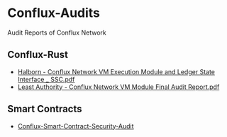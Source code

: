 # Conflux-Audits

Audit Reports of Conflux Network

## Conflux-Rust

* [Halborn - Conflux Network VM Execution Module and Ledger State Interface _ SSC.pdf](./Halborn%20-%20Conflux%20Network%20VM%20Execution%20Module%20and%20Ledger%20State%20Interface%20_%20SSC.pdf)
* [Least Authority - Conflux Network VM Module Final Audit Report.pdf](./Least%20Authority%20-%20Conflux%20Network%20VM%20Module%20Final%20Audit%20Report.pdf)

## Smart Contracts

* [Conflux-Smart-Contract-Security-Audit](./Conflux-Smart-Contract-Security-Audit.pdf)
  
